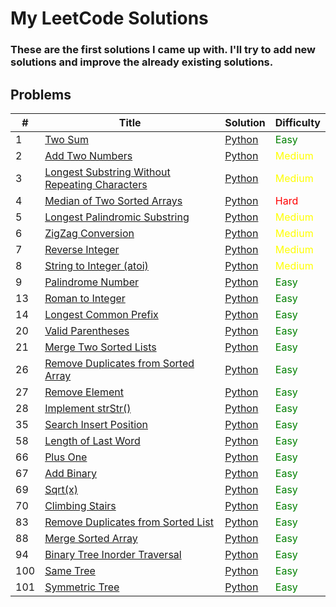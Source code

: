 # My LeetCode Solutions

### These are the first solutions I came up with. I'll try to add new solutions and improve the already existing solutions.

## Problems

| #   | Title                                                                                                                           | Solution                                                                | Difficulty                               |
| --- | ------------------------------------------------------------------------------------------------------------------------------- | ----------------------------------------------------------------------- | ---------------------------------------- |
| 1   | [Two Sum](https://leetcode.com/problems/two-sum/)                                                                               | [Python](./solutions/two_sums.py)                                       | <span style="color:green">Easy</span>    |
| 2   | [Add Two Numbers](https://leetcode.com/problems/add-two-numbers/)                                                               | [Python](./solutions/add_two_numbers.py)                                | <span style="color:yellow">Medium</span> |
| 3   | [Longest Substring Without Repeating Characters](https://leetcode.com/problems/longest-substring-without-repeating-characters/) | [Python](./solutions/longest_substring_without_repeating_characters.py) | <span style="color:yellow">Medium</span> |
| 4   | [Median of Two Sorted Arrays](https://leetcode.com/problems/median-of-two-sorted-arrays/)                                       | [Python](./solutions/median_of_two_sorted_arrays.py)                    | <span style="color:red">Hard</span>      |
| 5   | [Longest Palindromic Substring](https://leetcode.com/problems/longest-palindromic-substring/)                                   | [Python](./solutions/longest_palindromic_substring.py)                  | <span style="color:yellow">Medium</span> |
| 6   | [ZigZag Conversion](https://leetcode.com/problems/zigzag-conversion/)                                                           | [Python](./solutions/zigzag_conversion.py)                              | <span style="color:yellow">Medium</span> |
| 7   | [Reverse Integer](https://leetcode.com/problems/reverse-integer/)                                                               | [Python](./solutions/reverse_integer.py)                                | <span style="color:yellow">Medium</span> |
| 8   | [String to Integer (atoi)](https://leetcode.com/problems/string-to-integer-atoi/)                                               | [Python](./solutions/string_to_integer_atoi.py)                         | <span style="color:yellow">Medium</span> |
| 9   | [Palindrome Number](https://leetcode.com/problems/palindrome-number/)                                                           | [Python](./solutions/palindrome_number.py)                              | <span style="color:green">Easy</span>    |
| 13  | [Roman to Integer](https://leetcode.com/problems/roman-to-integer/)                                                             | [Python](./solutions/roman_to_integer.py)                               | <span style="color:green">Easy</span>    |
| 14  | [Longest Common Prefix](https://leetcode.com/problems/longest-common-prefix/)                                                   | [Python](./solutions/longest_common_prefix.py)                          | <span style="color:green">Easy</span>    |
| 20  | [Valid Parentheses](https://leetcode.com/problems/valid-parentheses/)                                                           | [Python](./solutions/valid_parentheses.py)                              | <span style="color:green">Easy</span>    |
| 21  | [Merge Two Sorted Lists](https://leetcode.com/problems/merge-two-sorted-lists/)                                                 | [Python](./solutions/merge_two_sorted_lists.py)                         | <span style="color:green">Easy</span>    |
| 26  | [Remove Duplicates from Sorted Array](https://leetcode.com/problems/remove-duplicates-from-sorted-array/)                       | [Python](./solutions/remove_duplicates_from_sorted_array.py)            | <span style="color:green">Easy</span>    |
| 27  | [Remove Element](https://leetcode.com/problems/remove-element/)                                                                 | [Python](./solutions/remove_element.py)                                 | <span style="color:green">Easy</span>    |
| 28  | [Implement strStr()](https://leetcode.com/problems/implement-strstr/)                                                           | [Python](./solutions/strStr.py)                                         | <span style="color:green">Easy</span>    |
| 35  | [Search Insert Position](https://leetcode.com/problems/search-insert-position/)                                                 | [Python](./solutions/search_insert_position.py)                         | <span style="color:green">Easy</span>    |
| 58  | [Length of Last Word](https://leetcode.com/problems/length-of-last-word/)                                                       | [Python](./solutions/length_of_last_word.py)                            | <span style="color:green">Easy</span>    |
| 66  | [Plus One](https://leetcode.com/problems/plus-one/)                                                                             | [Python](./solutions/plus_one.py)                                       | <span style="color:green">Easy</span>    |
| 67  | [Add Binary](https://leetcode.com/problems/add-binary/)                                                                         | [Python](./solutions/add_binary.py)                                     | <span style="color:green">Easy</span>    |
| 69  | [Sqrt(x)](https://leetcode.com/problems/sqrtx/)                                                                                 | [Python](./solutions/sqrtx.py)                                          | <span style="color:green">Easy</span>    |
| 70  | [Climbing Stairs](https://leetcode.com/problems/climbing-stairs/)                                                               | [Python](./solutions/climbing_stairs.py)                                | <span style="color:green">Easy</span>    |
| 83  | [Remove Duplicates from Sorted List](https://leetcode.com/problems/remove-duplicates-from-sorted-list/)                         | [Python](./solutions/remove_duplicates_from_sorted_list.py)             | <span style="color:green">Easy</span>    |
| 88  | [Merge Sorted Array](https://leetcode.com/problems/merge-sorted-array/)                                                         | [Python](./solutions/merge_sorted_array.py)                             | <span style="color:green">Easy</span>    |
| 94  | [Binary Tree Inorder Traversal](https://leetcode.com/problems/binary-tree-inorder-traversal/)                                   | [Python](./solutions/binary_tree_inorder_traversal.py)                  | <span style="color:green">Easy</span>    |
| 100 | [Same Tree](https://leetcode.com/problems/same-tree/)                                                                           | [Python](./solutions/same_tree.py)                                      | <span style="color:green">Easy</span>    |
| 101 | [Symmetric Tree](https://leetcode.com/problems/symmetric-tree/)                                                                 | [Python](./solutions/symmetric_tree.py)                                 | <span style="color:green">Easy</span>    |

